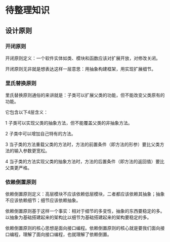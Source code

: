 # 待整理知识

## 设计原则

### 开闭原则

开闭原则定义：一个软件实体如类、模块和函数应该对扩展开放，对修改关闭。

开闭原则无非就是想表达这样一层意思：用抽象构建框架，用实现扩展细节。

### 里氏替换原则

里氏替换原则通俗的来讲就是：子类可以扩展父类的功能，但不能改变父类原有的功能。

它包含以下4层含义：


1 子类可以实现父类的抽象方法，但不能覆盖父类的非抽象方法。

2 子类中可以增加自己特有的方法。

3 当子类的方法重载父类的方法时，方法的前置条件（即方法的形参）要比父类方法的输入参数更宽松。

4 当子类的方法实现父类的抽象方法时，方法的后置条件（即方法的返回值）要比父类更严格。

### 依赖倒置原则

依赖倒置原则定义：高层模块不应该依赖低层模块，二者都应该依赖其抽象；抽象不应该依赖细节；细节应该依赖抽象。

依赖倒置原则基于这样一个事实：相对于细节的多变性，抽象的东西要稳定的多。以抽象为基础搭建起来的架构比以细节为基础搭建起来的架构要稳定的多。

依赖倒置原则的核心思想是面向接口编程。依赖倒置原则的核心就是要我们面向接口编程，理解了面向接口编程，也就理解了依赖倒置。